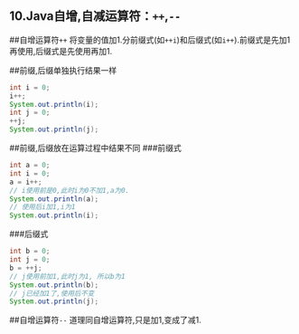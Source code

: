 10.Java自增,自减运算符：`++`,`--`
---

##自增运算符`++`
将变量的值加1.分前缀式(如`++i`)和后缀式(如`i++`).前缀式是先加1再使用,后缀式是先使用再加1.

##前缀,后缀单独执行结果一样
```java
int i = 0;
i++;
System.out.println(i);
int j = 0;
++j;
System.out.println(j);
```

##前缀,后缀放在运算过程中结果不同
###前缀式

```java
int a = 0;
int i = 0;
a = i++;
// i使用前是0,此时i为0不加1,a为0.
System.out.println(a);
// 使用后i加1,i为1
System.out.println(i);
```

###后缀式
```java
int b = 0;
int j = 0;
b = ++j;
// j使用前加1,此时j为1, 所以b为1
System.out.println(b);
// j已经加1了,使用后不变
System.out.println(j);
```
##自增运算符`--`
道理同自增运算符,只是加1,变成了减1.
